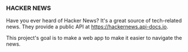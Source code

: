 ### HACKER NEWS

Have you ever heard of Hacker News? It's a great source of tech-related news. They provide a public API at https://hackernews.api-docs.io.

This project's goal is to make a web app to make it easier to navigate the news.